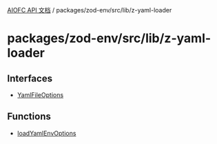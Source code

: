 [AIOFC API 文档](../../../../../index.md) / packages/zod-env/src/lib/z-yaml-loader

# packages/zod-env/src/lib/z-yaml-loader

## Interfaces

- [YamlFileOptions](interfaces/YamlFileOptions.md)

## Functions

- [loadYamlEnvOptions](functions/loadYamlEnvOptions.md)
